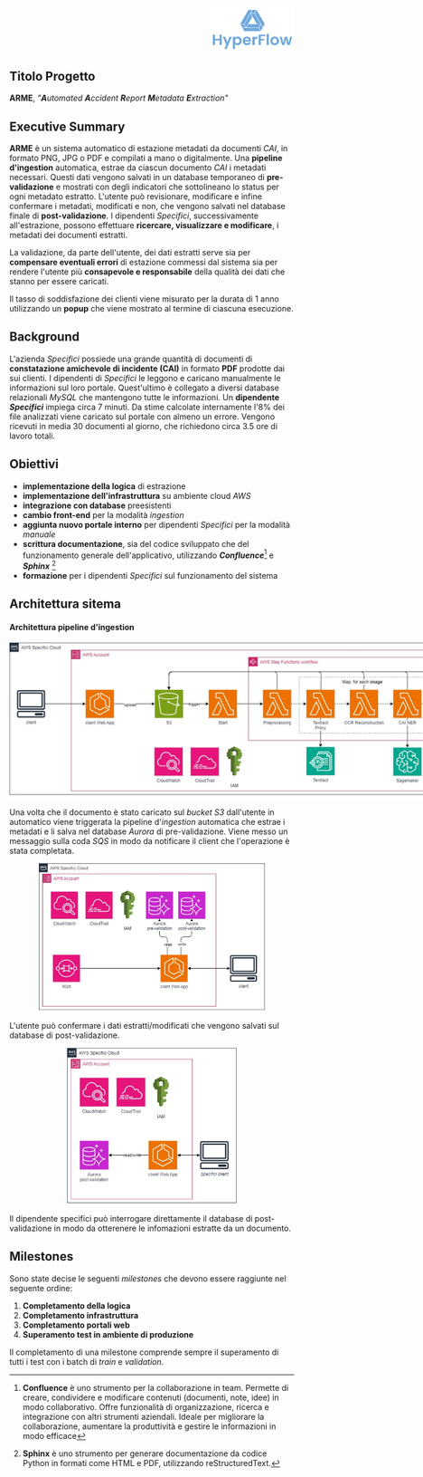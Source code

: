 <p style="text-align: right;">
  <img src="https://github.com/Lorenzo-Gardini/Project-Management/blob/main/report/images/hyperflow_logo.png?raw=true" alt="Logo" style="width: 150px;"/>
</p>

## Titolo Progetto
**ARME**, _"**A**utomated **A**ccident **R**eport **M**etadata **E**xtraction"_

## Executive Summary

**ARME** è un sistema automatico di estazione metadati da documenti _CAI_, in formato PNG, JPG o PDF e compilati a mano o digitalmente. Una **pipeline d'ingestion** automatica, estrae da ciascun documento _CAI_ i metadati necessari. Questi dati vengono salvati in un database temporaneo di **pre-validazione** e mostrati con degli indicatori che sottolineano lo status per ogni metadato estratto. L'utente può revisionare, modificare e infine confermare i metadati, modificati e non, che vengono salvati nel database finale di **post-validazione**. I dipendenti _Specifici_, successivamente all'estrazione, possono effettuare **ricercare, visualizzare e modificare**, i metadati dei documenti estratti. 

La validazione, da parte dell'utente, dei dati estratti serve sia per **compensare eventuali errori** di estazione commessi dal sistema sia per rendere l'utente più **consapevole e responsabile** della qualità dei dati che stanno per essere caricati. 

Il tasso di soddisfazione dei clienti viene misurato per la durata di 1 anno utilizzando un **popup** che viene mostrato al termine di ciascuna esecuzione.

## Background
L'azienda _Specifici_ possiede una grande quantità di documenti di **constatazione amichevole di incidente (CAI)** in formato **PDF** prodotte dai sui clienti. I dipendenti di _Specifici_ le leggono e caricano manualmente le informazioni sul loro portale. Quest'ultimo è collegato a diversi database relazionali _MySQL_ che mantengono tutte le informazioni. Un **dipendente _Specifici_** impiega circa 7 minuti. Da stime calcolate internamente l'8% dei file analizzati viene caricato sul portale con almeno un errore. Vengono ricevuti in media 30 documenti al giorno, che richiedono circa 3.5 ore di lavoro totali.

## Obiettivi
- **implementazione della logica** di estrazione
- **implementazione dell'infrastruttura** su ambiente cloud _AWS_
- **integrazione con database** preesistenti
- **cambio front-end** per la modalità _ingestion_
- **aggiunta nuovo portale interno** per dipendenti _Specifici_ per la modalità _manuale_
- **scrittura documentazione**, sia del codice sviluppato che del funzionamento generale dell'applicativo, utilizzando **_Confluence_**[^1] e **_Sphinx_** [^2]
- **formazione** per i dipendenti _Specifici_ sul funzionamento del sistema

## Architettura sitema
#### Architettura pipeline d'ingestion

<img src="https://github.com/Lorenzo-Gardini/Project-Management/blob/main/report/images/architecture_1.jpg?raw=true" alt="Ingestion Pipeline" style="max-width: 1000px; display:block; margin: 0 auto"/>


Una volta che il documento è stato caricato sul _bucket S3_ dall'utente in automatico viene triggerata la pipeline d'_ingestion_ automatica che estrae i metadati e li salva nel database _Aurora_ di pre-validazione. Viene messo un messaggio sulla coda _SQS_ in modo da notificare il client che l'operazione è stata completata.

<img src="https://github.com/Lorenzo-Gardini/Project-Management/blob/main/report/images/architecture_2.jpg?raw=true" alt="Validation" style="max-width: 400px; display:block; margin: 0 auto"/>

L'utente può confermare i dati estratti/modificati che vengono salvati sul database di post-validazione.

<img src="https://github.com/Lorenzo-Gardini/Project-Management/blob/main/report/images/architecture_3.jpg?raw=true" alt="Specifici portal" style="max-width: 300px; display:block; margin: 0 auto"/>

Il dipendente specifici può interrogare direttamente il database di post-validazione in modo da otterenere le infomazioni estratte da un documento.

## Milestones
Sono state decise le seguenti _milestones_ che devono essere raggiunte nel seguente ordine:

1. **Completamento della logica**
2. **Completamento infrastruttura**
3. **Completamento portali web**
4. **Superamento test in ambiente di produzione**

Il completamento di una milestone comprende sempre il superamento di tutti i test con i batch di _train_ e _validation_.


[^1]: **Confluence** è uno strumento per la collaborazione in team. Permette di creare, condividere e modificare contenuti (documenti, note, idee) in modo collaborativo. Offre funzionalità di organizzazione, ricerca e integrazione con altri strumenti aziendali. Ideale per migliorare la collaborazione, aumentare la produttività e gestire le informazioni in modo efficace

[^2]: **Sphinx** è uno strumento per generare documentazione da codice Python in formati come HTML e PDF, utilizzando reStructuredText.